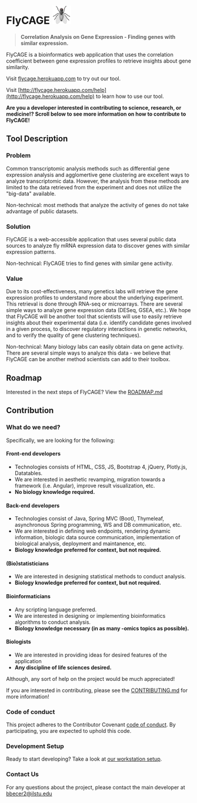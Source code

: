 # FlyCAGE <img src="./fly_cropped.png" alt="logo" width="50px" height="50px">

> __Correlation Analysis on Gene Expression - Finding genes with similar expression.__

FlyCAGE is a bioinformatics web application that uses the correlation coefficient between gene expression profiles to retrieve insights about gene similarity. 

Visit [flycage.herokuapp.com](flycage.herokuapp.com) to try out our tool.

Visit [http://flycage.herokuapp.com/help](http://flycage.herokuapp.com/help) to learn how to use our tool.

__Are you a developer interested in contributing to science, research, or medicine!? Scroll below to see more information on how to contribute to FlyCAGE!__

## Tool Description
### Problem
Common transcriptomic analysis methods such as differential gene expression analysis and agglomertive gene clustering are excellent ways to analyze transcriptomic data. However, the analysis from these methods are limited to the data retrieved from the experiment and does not utilize the "big-data" available.

Non-technical: most methods that analyze the activity of genes do not take advantage of public datasets.

### Solution
FlyCAGE is a web-accessible application that uses several public data sources to analyze fly mRNA expression data to discover genes with similar expression patterns. 

Non-technical: FlyCAGE tries to find genes with similar gene activity.

### Value
Due to its cost-effectiveness, many genetics labs will retrieve the gene expression profiles to understand more about the underlying experiment. This retrieval is done through RNA-seq or microarrays. There are several simple ways to analyze gene expression data (DESeq, GSEA, etc.). We hope that FlyCAGE will be another tool that scientists will use to easily retrieve insights about their experimental data (i.e. identify candidate genes involved in a given process, to discover regulatory interactions in genetic networks, and to verify the quality of gene clustering techniques).

Non-technical: Many biology labs can easily obtain data on gene activity. There are several simple ways to analyze this data - we believe that FlyCAGE can be another method scientists can add to their toolbox.

## Roadmap
Interested in the next steps of FlyCAGE? View the [ROADMAP.md](ROADMAP.md)

## Contribution
### What do we need?
Specifically, we are looking for the following:
#### Front-end developers
* Technologies consists of HTML, CSS, JS, Bootstrap 4, jQuery, Plotly.js, Datatables.
* We are interested in aesthetic revamping, migration towards a framework (i.e. Angular), improve result visualization, etc.
* __No biology knowledge required.__
#### Back-end developers
* Technologies consist of Java, Spring MVC (Boot), Thymeleaf, asynchronous Spring programming, WS and DB communication, etc.
* We are interested in defining web endpoints, rendering dynamic information, biologic data source communication, implementation of biological analysis, deployment and maintanence, etc.
* __Biology knowledge preferred for context, but not required.__
#### (Bio)statisticians
* We are interested in designing statistical methods to conduct analysis.
* __Biology knowledge preferred for context, but not required.__
#### Bioinformaticians
* Any scripting language preferred.
* We are interested in designing or implementing bioinformatics algorithms to conduct analysis.
* __Biology knowledge necessary (in as many -omics topics as possible).__
#### Biologists
* We are interested in providing ideas for desired features of the application
* __Any discipline of life sciences desired.__
 
Although, any sort of help on the project would be much appreciated!

If you are interested in contributing, please see the [CONTRIBUTING.md](CONTRIBUTING.md) for more information!

### Code of conduct
This project adheres to the Contributor Covenant [code of conduct](CODE_OF_CONDUCT.md). By participating, you are expected to uphold this code. 

### Development Setup
Ready to start developing? Take a look at [our workstation setup](WORKSTATION_SETUP.md).

### Contact Us
For any questions about the project, please contact the main developer at [bbecer2@ilstu.edu](mailto:bbecer2@ilstu.edu)


